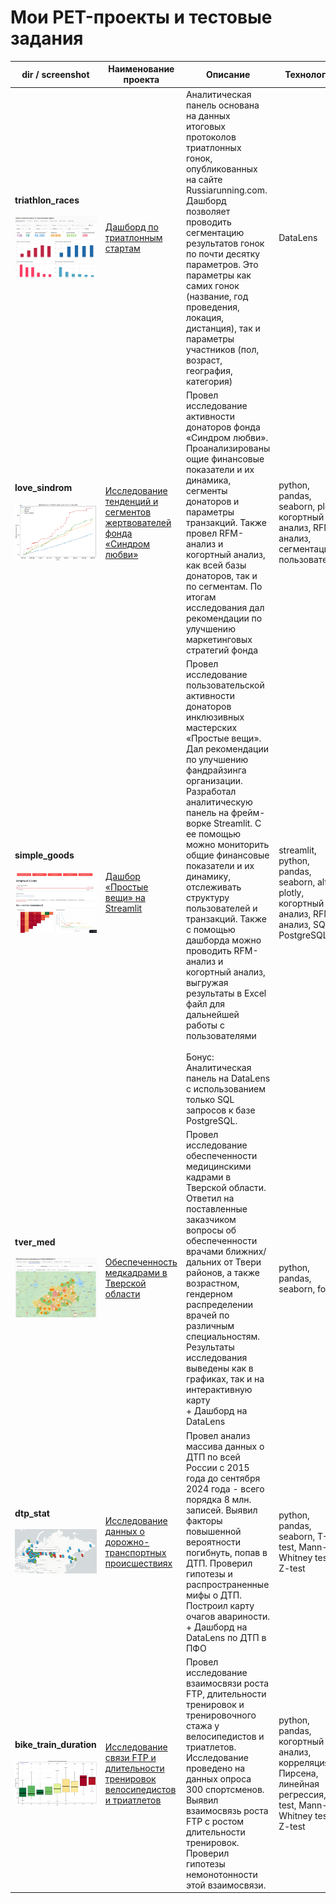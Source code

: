 # Мои PET-проекты и тестовые задания 


| dir / screenshot    | Наименование проекта                | Описание                                                     | Технологии                                                         |
| ---- | ----------------------------------- | ------------------------------------------------------------ | ------------------------------------------------------------ |
| **triathlon_races<br>**<br> ![scrin2](/triathlon_races/tri-1.jpg) | [Дашборд по триатлонным стартам](/triathlon_races) |  Аналитическая панель основана на данных итоговых протоколов триатлонных гонок, опубликованных на сайте Russiarunning.com. Дашборд позволяет проводить сегментацию результатов гонок по почти десятку параметров. Это параметры как самих гонок (название, год проведения, локация, дистанция), так и параметры участников (пол, возраст, география, категория) | DataLens |
| **love_sindrom<br>**<br> ![scrin2](/love_sindrom/sindrom4.png) | [Исследование тенденций и сегментов жертвователей фонда «Синдром любви»](/love_sindrom) |Провел исследование активности донаторов фонда «Синдром любви». Проанализированы ощие финансовые показатели и их динамика, сегменты донаторов и параметры транзакций. Также провел RFM-анализ и когортный анализ, как всей базы донаторов, так и по сегментам. По итогам исследования дал рекомендации по улучшению маркетинговых стратегий фонда | python, pandas, seaborn, plotly, когортный анализ, RFM-анализ, сегментация пользователей |
| **simple_goods<br>**<br> ![scrin2](/simple_goods/sg1.jpg) | [Дашбор «Простые вещи» на Streamlit](/simple_goods) |  Провел исследование пользовательской активности донаторов инклюзивных мастерских «Простые вещи». Дал рекомендации по улучшению фандрайзинга организации. Разработал аналитическую панель на фрейм-ворке Streamlit. С ее помощью можно мониторить общие финансовые показатели и их динамику, отслеживать структуру пользователей и транзакций. Также с помощью дашборда можно проводить RFM-анализ и когортный анализ, выгружая результаты в Excel файл для дальнейшей работы с пользователями<br><br> Бонус: Аналитическая панель на DataLens с использованием только SQL запросов к базе PostgreSQL. | streamlit, python, pandas, seaborn, altair, plotly, когортный анализ, RFM-анализ, SQL, PostgreSQL |
| **tver_med**<br><br> ![scrin2](/tver_med/tver_med.jpg) | [Обеспеченность медкадрами в Тверской области](/tver_med) |  Провел исследование обеспеченности медицинскими кадрами в Тверской области. Ответил на поставленные заказчиком вопросы об обеспеченности врачами ближних/дальних от Твери районов, а также возрастном, гендерном распределении врачей по различным специальностям. Результаты исследования выведены как в графиках, так и на интерактивную карту <br> + Дашборд на DataLens | python, pandas, seaborn, folium |
| **dtp_stat**<br><br> ![scrin2](/dtp_stat/dtp3.jpg) | [Исследование данных о дорожно-транспортных происшествиях](/dtp_stat) |  Провел анализ массива данных о ДТП по всей России с 2015 года до сентября 2024 года - всего порядка 8 млн. записей. Выявил факторы повышенной вероятности погибнуть, попав в ДТП. Проверил гипотезы и распространенные мифы о ДТП. Построил карту очагов авариности. <br> + Дашборд на DataLens по ДТП в ПФО | python, pandas, seaborn, T-test, Mann-Whitney test, Z-test |
| **bike_train_duration**<br><br> ![scrin2](/bike_train_duration/velo1.jpg) | [Исследование связи FTP и длительности тренировок велосипедистов и триатлетов](/bike_train_duration) |  Провел исследование взаимосвязи роста FTP, длительности тренировок и тренировочного стажа у велосипедистов и триатлетов. Исследование проведено на данных опроса 300 спортсменов. Выявил взаимосвязь роста FTP с ростом длительности тренировок. Проверил гипотезы немонотонности этой взаимосвязи. | python, pandas, когортный анализ, корреляция Пирсена, линейная регрессия, T-test, Mann-Whitney test, Z-test |


